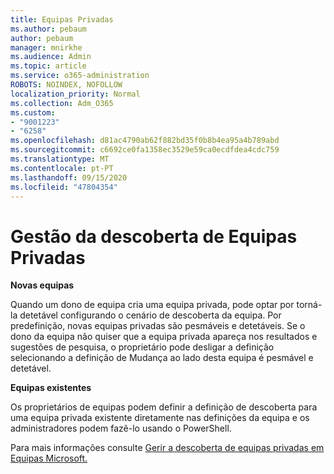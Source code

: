```yaml
---
title: Equipas Privadas
ms.author: pebaum
author: pebaum
manager: mnirkhe
ms.audience: Admin
ms.topic: article
ms.service: o365-administration
ROBOTS: NOINDEX, NOFOLLOW
localization_priority: Normal
ms.collection: Adm_O365
ms.custom:
- "9001223"
- "6258"
ms.openlocfilehash: d81ac4790ab62f882bd35f0b8b4ea95a4b789abd
ms.sourcegitcommit: c6692ce0fa1358ec3529e59ca0ecdfdea4cdc759
ms.translationtype: MT
ms.contentlocale: pt-PT
ms.lasthandoff: 09/15/2020
ms.locfileid: "47804354"
---
```

# <a name="managing-discovery-of-private-teams"></a>Gestão da descoberta de Equipas Privadas

**Novas equipas**

Quando um dono de equipa cria uma equipa privada, pode optar por torná-la detetável configurando o cenário de descoberta da equipa. Por predefinição, novas equipas privadas são pesmáveis e detetáveis. Se o dono da equipa não quiser que a equipa privada apareça nos resultados e sugestões de pesquisa, o proprietário pode desligar a definição selecionando a definição de Mudança ao lado desta equipa é pesmável e detetável.  

**Equipas existentes**

Os proprietários de equipas podem definir a definição de descoberta para uma equipa privada existente diretamente nas definições da equipa e os administradores podem fazê-lo usando o PowerShell.  

Para mais informações consulte [Gerir a descoberta de equipas privadas em Equipas Microsoft.](https://docs.microsoft.com/microsoftteams/manage-discovery-of-private-teams)
